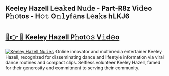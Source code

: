 ## Keeley Hazell L𝚎a𝚔ed N𝚞𝚍e - Part-R8z Vi𝚍𝚎o P𝚑𝚘tos - H𝚘𝚝 O𝚗𝚕yf𝚊ns L𝚎a𝚔s hLKJ6

# <h2><a href="http://kfdlexk.oniu.top/?m=Keeley+Hazell">🔗👉 🔴 Keeley Hazell P𝚑ot𝚘𝚜 V𝚒d𝚎o</a></h2>

[![Keeley Hazell Nu𝚍e𝚜](https://i.imgur.com/0qMVB7G.gif)](http://kfdlexk.oniu.top/?m=Keeley+Hazell)
Online innovator and multimedia entertainer Keeley Hazell, recognized for disseminating dance and lifestyle information via viral dance routines and compact clips. Selfless volunteer Keeley Hazell, famed for their generosity and commitment to serving their community.  
